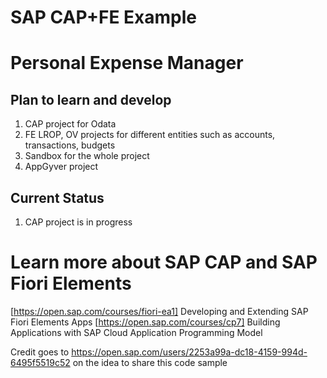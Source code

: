 # SAP CAP+FE Example

# Personal Expense Manager 

## Plan to learn and develop
1. CAP project for Odata 
2. FE LROP, OV projects for different entities such as accounts, transactions, budgets
3. Sandbox for the whole project
4. AppGyver project 

## Current Status
1. CAP project is in progress

# Learn more about SAP CAP and SAP Fiori Elements 
[https://open.sap.com/courses/fiori-ea1] Developing and Extending SAP Fiori Elements Apps
[https://open.sap.com/courses/cp7] Building Applications with SAP Cloud Application Programming Model


Credit goes to https://open.sap.com/users/2253a99a-dc18-4159-994d-6495f5519c52 on the idea to share this code sample
